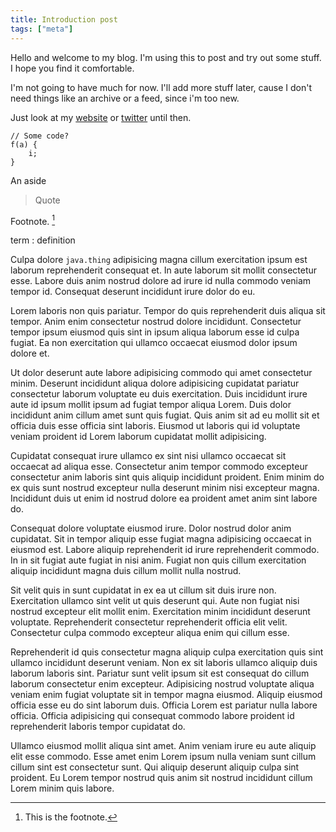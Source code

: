 ```yaml
---
title: Introduction post
tags: ["meta"]
---
```


Hello and welcome to my blog. I'm using this to post and try out some stuff. I hope you find it comfortable.

I'm not going to have much for now. I'll add more stuff later, cause I don't need things like an archive or a feed, since i'm too new.

Just look at my [website](https://obspogon.neocities.org) or [twitter](https://twitter.com/obspogon) until then.

```
// Some code?
f(a) {
	i;
}
```

<aside>
An aside
</aside>

> Quote

Footnote. [^1]

[^1]: This is the footnote.

term
: definition

Culpa dolore `java.thing` adipisicing magna cillum exercitation ipsum est laborum reprehenderit consequat et. In aute laborum sit mollit consectetur esse. Labore duis anim nostrud dolore ad irure id nulla commodo veniam tempor id. Consequat deserunt incididunt irure dolor do eu.

Lorem laboris non quis pariatur. Tempor do quis reprehenderit duis aliqua sit tempor. Anim enim consectetur nostrud dolore incididunt. Consectetur tempor ipsum eiusmod quis sint in ipsum aliqua laborum esse id culpa fugiat. Ea non exercitation qui ullamco occaecat eiusmod dolor ipsum dolore et.

Ut dolor deserunt aute labore adipisicing commodo qui amet consectetur minim. Deserunt incididunt aliqua dolore adipisicing cupidatat pariatur consectetur laborum voluptate eu duis exercitation. Duis incididunt irure aute id ipsum mollit ipsum ad fugiat tempor aliqua Lorem. Duis dolor incididunt anim cillum amet sunt quis fugiat. Quis anim sit ad eu mollit sit et officia duis esse officia sint laboris. Eiusmod ut laboris qui id voluptate veniam proident id Lorem laborum cupidatat mollit adipisicing.

Cupidatat consequat irure ullamco ex sint nisi ullamco occaecat sit occaecat ad aliqua esse. Consectetur anim tempor commodo excepteur consectetur anim laboris sint quis aliquip incididunt proident. Enim minim do ex quis sunt nostrud excepteur nulla deserunt minim nisi excepteur magna. Incididunt duis ut enim id nostrud dolore ea proident amet anim sint labore do.

Consequat dolore voluptate eiusmod irure. Dolor nostrud dolor anim cupidatat. Sit in tempor aliquip esse fugiat magna adipisicing occaecat in eiusmod est. Labore aliquip reprehenderit id irure reprehenderit commodo. In in sit fugiat aute fugiat in nisi anim. Fugiat non quis cillum exercitation aliquip incididunt magna duis cillum mollit nulla nostrud.

Sit velit quis in sunt cupidatat in ex ea ut cillum sit duis irure non. Exercitation ullamco sint velit ut quis deserunt qui. Aute non fugiat nisi nostrud excepteur elit mollit enim. Exercitation minim incididunt deserunt voluptate. Reprehenderit consectetur reprehenderit officia elit velit. Consectetur culpa commodo excepteur aliqua enim qui cillum esse.

Reprehenderit id quis consectetur magna aliquip culpa exercitation quis sint ullamco incididunt deserunt veniam. Non ex sit laboris ullamco aliquip duis laborum laboris sint. Pariatur sunt velit ipsum sit est consequat do cillum laborum consectetur enim excepteur. Adipisicing nostrud voluptate aliqua veniam enim fugiat voluptate sit in tempor magna eiusmod. Aliquip eiusmod officia esse eu do sint laborum duis. Officia Lorem est pariatur nulla labore officia. Officia adipisicing qui consequat commodo labore proident id reprehenderit laboris tempor cupidatat do.

Ullamco eiusmod mollit aliqua sint amet. Anim veniam irure eu aute aliquip elit esse commodo. Esse amet enim Lorem ipsum nulla veniam sunt cillum cillum sint est consectetur sunt. Qui aliquip deserunt aliquip culpa sint proident. Eu Lorem tempor nostrud quis anim sit nostrud incididunt cillum Lorem minim quis labore.
